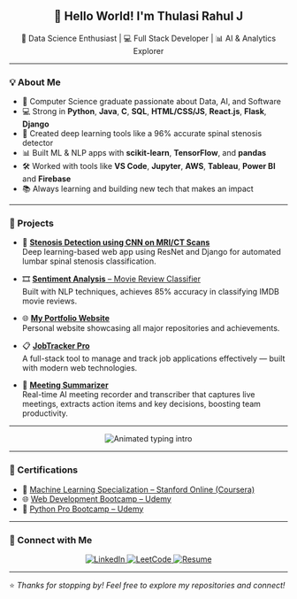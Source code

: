 <h2 align="center">👋 Hello World! I'm Thulasi Rahul J</h2>

<p align="center">
  🚀 Data Science Enthusiast | 💻 Full Stack Developer | 📊 AI & Analytics Explorer  
</p>

---

### 💡 About Me
- 🧠 Computer Science graduate passionate about Data, AI, and Software
- 💻 Strong in **Python**, **Java**, **C**, **SQL**, **HTML/CSS/JS**, **React.js**, **Flask**, **Django**
- 🧪 Created deep learning tools like a 96% accurate spinal stenosis detector
- 📊 Built ML & NLP apps with **scikit-learn**, **TensorFlow**, and **pandas**
- 🛠️ Worked with tools like **VS Code**, **Jupyter**, **AWS**, **Tableau**, **Power BI** and **Firebase**
- 📚 Always learning and building new tech that makes an impact

---

### 🧠 Projects

- 🧠 [**Stenosis Detection using CNN on MRI/CT Scans**](https://github.com/thulasirahul/stenosis-detection-cnn)  
   Deep learning-based web app using ResNet and Django for automated lumbar spinal stenosis classification.

- 🎞 [**Sentiment Analysis** – Movie Review Classifier](https://github.com/thulasirahul/Sentiment-Analysis-of-Movie-Reviews-IMDB-NLP-Project)  
   Built with NLP techniques, achieves 85% accuracy in classifying IMDB movie reviews.

- 🌐 [**My Portfolio Website**](https://github.com/thulasirahul/thulasi-portfolio)  
   Personal website showcasing all major repositories and achievements.

- 📋 [**JobTracker Pro**](https://github.com/thulasirahul/jobtracker-pro)  
   A full-stack tool to manage and track job applications effectively — built with modern web technologies.

- 🎥 [**Meeting Summarizer**](https://thulasirahul.github.io/Meeting-Summarizer/)  
   Real-time AI meeting recorder and transcriber that captures live meetings, extracts action items and key decisions, boosting team productivity.

---

<p align="center">
  <img src="https://readme-typing-svg.herokuapp.com?font=Fira+Code&size=28&duration=4000&pause=700&color=238636&background=0D1117&center=true&vCenter=true&width=700&height=80&lines=Building+AI+tools+that+make+an+impact;Software+Engineer+|+Data+Science+|+ML+Enthusiast" alt="Animated typing intro" />
</p>

---

### 📜 Certifications

- 📘 [Machine Learning Specialization – Stanford Online (Coursera)](https://coursera.org/share/0b27c7ac0ee5c2effe43895aefdf913b)  
- 🌐 [Web Development Bootcamp – Udemy](https://ude.my/UC-9d592daf-f829-4e0c-bc84-bdeccf230dc4)  
- 🐍 [Python Pro Bootcamp – Udemy](https://www.udemy.com/certificate/UC-ab30f483-5732-42d6-a6a1-0e33f241b454/)

---

### 🔗 Connect with Me

<p align="center">
  <a href="https://linkedin.com/in/thulasirahulj" target="_blank">
    <img src="https://img.shields.io/badge/LinkedIn-%230077B5.svg?&style=for-the-badge&logo=linkedin&logoColor=white" alt="LinkedIn"/>
  </a>
  <a href="https://leetcode.com/jthulasirahul/" target="_blank">
    <img src="https://img.shields.io/badge/LeetCode-FFA116.svg?&style=for-the-badge&logo=leetcode&logoColor=black" alt="LeetCode"/>
  </a>
  <a href="https://github.com/thulasirahul/thulasirahul/blob/main/Thulasi%20Rahul%20J%20Resume.pdf" target="_blank">
    <img src="https://img.shields.io/badge/View%20Resume-Gray?style=for-the-badge&logo=readthedocs&logoColor=white" alt="Resume"/>
  </a>
</p>

---

⭐ *Thanks for stopping by! Feel free to explore my repositories and connect!*

